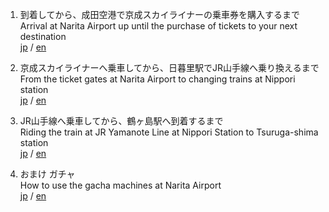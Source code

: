 1. 到着してから、成田空港で京成スカイライナーの乗車券を購入するまで  
Arrival at Narita Airport up until the purchase of tickets to your next destination  
[jp](1.md) / [en](en/1.md)
 
1. 京成スカイライナーへ乗車してから、日暮里駅でJR山手線へ乗り換えるまで  
From the ticket gates at Narita Airport to changing trains at Nippori station  
[jp](2.md) / [en](en/2.md)
   
1. JR山手線へ乗車してから、鶴ヶ島駅へ到着するまで  
Riding the train at JR Yamanote Line at Nippori Station to Tsuruga-shima station  
[jp](3.md) / [en](en/3.md)
   
1. おまけ ガチャ  
How to use the gacha machines at Narita Airport  
[jp](gacha.md) / [en](en/gacha.md)
